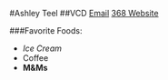 #Ashley Teel
##VCD
[Email](ashley.teel@eagles.ewu.edu)
[368 Website](http://vcd.github.io/368/)

###Favorite Foods:
  * _Ice Cream_
  * Coffee
  * **M&Ms**